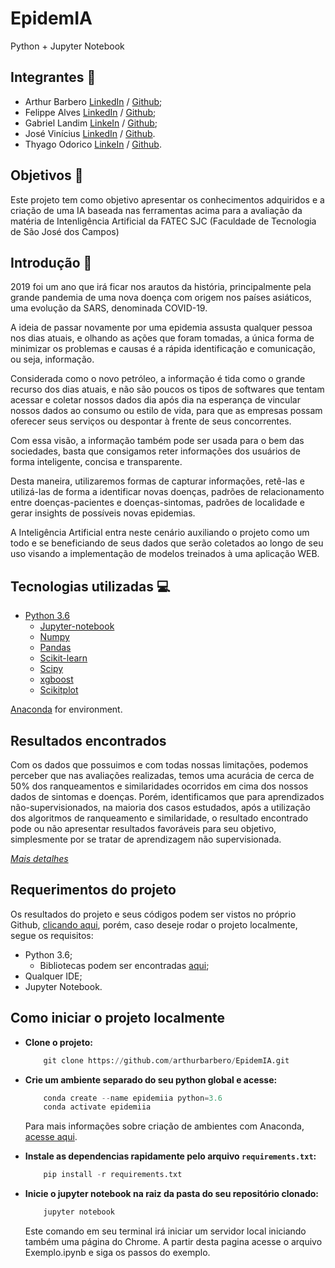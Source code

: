# EpidemIA
Python + Jupyter Notebook

## Integrantes :bust_in_silhouette:

- Arthur Barbero [LinkedIn](https://www.linkedin.com/in/arthur-barbero/) / [Github](https://github.com/arthurbarbero);
- Felippe Alves [LinkedIn](https://www.linkedin.com/in/felippe-alves-de-paula/) / [Github](https://github.com/FelippeAlves);
- Gabriel Landim [LinkeIn](https://www.linkedin.com/in/gabriel-landim-2b5bb8181/) / [Github](https://github.com/Glandim);
- José Vinícius [LinkedIn](https://www.linkedin.com/in/jose-vinicius-ferreira-santana-903239181/) / [Github](https://github.com/JViniciusF).
- Thyago Odorico [LinkeIn](https://www.linkedin.com/in/thyago-odorico-10ab8a11a/) / [Github](https://github.com/togarci).


## Objetivos :dart:

Este projeto tem como objetivo apresentar os conhecimentos adquiridos e a criação de uma IA baseada nas ferramentas acima para a avaliação da matéria de Intenligência Artificial da FATEC SJC (Faculdade de Tecnologia de São José dos Campos)

## Introdução :pencil:


2019 foi um ano que irá ficar nos arautos da história, principalmente pela grande pandemia de uma nova doença com origem nos países asiáticos, uma evolução da SARS, denominada COVID-19.

A ideia de passar novamente por uma epidemia assusta qualquer pessoa nos dias atuais, e olhando as ações que foram tomadas, a única forma de minimizar os problemas e causas é a rápida identificação e comunicação, ou seja, informação. 

Considerada como o novo petróleo, a informação é tida como o grande recurso dos dias atuais, e não são poucos os tipos de softwares que tentam acessar e coletar nossos dados dia após dia na esperança de vincular nossos dados ao consumo ou estilo de vida, para que as empresas possam oferecer seus serviços ou despontar à frente de seus concorrentes. 

Com essa visão, a informação também pode ser usada para o bem das sociedades, basta que consigamos reter informações dos usuários de forma inteligente, concisa e transparente.

Desta maneira, utilizaremos formas de capturar informações, retê-las e utilizá-las de forma a identificar novas doenças, padrões de relacionamento entre doenças-pacientes e doenças-sintomas, padrões de localidade e gerar insights de possíveis novas epidemias.

A Inteligência Artificial entra neste cenário auxiliando o projeto como um todo e se beneficiando de seus dados que serão coletados ao longo de seu uso visando a implementação de modelos treinados à uma aplicação WEB.

## Tecnologias utilizadas :computer:

- [Python 3.6](https://www.python.org/)
  - [Jupyter-notebook](https://jupyter.org/)
  - [Numpy](https://numpy.org/)
  - [Pandas](https://pandas.pydata.org/)
  - [Scikit-learn](https://scikit-learn.org/stable/)
  - [Scipy](https://www.scipy.org/)
  - [xgboost](https://xgboost.readthedocs.io/en/latest/)
  - [Scikitplot](https://scikit-plot.readthedocs.io/en/stable/Quickstart.html)

[Anaconda](https://www.anaconda.com/) for environment.
## Resultados encontrados 

Com os dados que possuimos e com todas nossas limitações, podemos perceber que nas avaliações realizadas, temos uma acurácia de cerca de 50% dos ranqueamentos e similaridades ocorridos em cima dos nossos dados de sintomas e doenças. 
Porém, identificamos que para aprendizados não-supervisionados, na maioria dos casos estudados, após a utilização dos algoritmos de ranqueamento e similaridade, o resultado encontrado pode ou não apresentar resultados favoráveis para seu objetivo, simplesmente por se tratar de  aprendizagem não supervisionada.

[*Mais detalhes*](https://github.com/arthurbarbero/EpidemIA/blob/main/EpidemiWeb.pdf)

## Requerimentos do projeto

Os resultados do projeto e seus códigos podem ser vistos no próprio Github, [clicando aqui](https://github.com/arthurbarbero/EpidemIA/blob/main/Exemplo.ipynb), porém, caso deseje rodar o projeto localmente, segue os requisitos:

- Python 3.6;
  - Bibliotecas podem ser encontradas [aqui](https://github.com/arthurbarbero/EpidemIA/blob/main/requirements.txt);
- Qualquer IDE;
- Jupyter Notebook.

## Como iniciar o projeto localmente

- **Clone o projeto:**
    ```python
        git clone https://github.com/arthurbarbero/EpidemIA.git
    ```

- **Crie um ambiente separado do seu python global e acesse:**
    
    ```python
        conda create --name epidemiia python=3.6
        conda activate epidemiia
    ```

    Para mais informações sobre criação de ambientes com Anaconda, [acesse aqui](https://docs.anaconda.com/anaconda/user-guide/getting-started/).


- **Instale as dependencias rapidamente pelo arquivo `requirements.txt`:**
    ``` python
        pip install -r requirements.txt
    ```

- **Inicie o jupyter notebook na raiz da pasta do seu repositório clonado:**
    ``` python
        jupyter notebook
    ```

    Este comando em seu terminal irá iniciar um servidor local iniciando também uma página do Chrome.
    A partir desta pagina acesse o arquivo Exemplo.ipynb e siga os passos do exemplo.